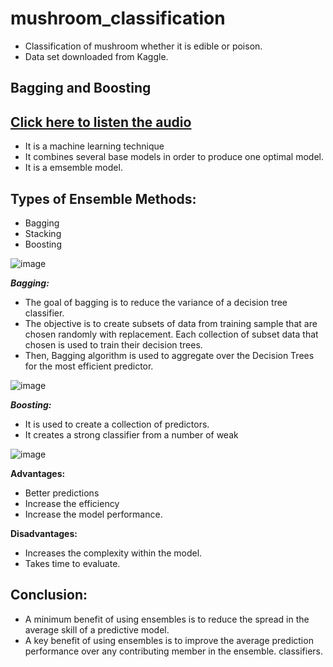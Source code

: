 # mushroom_classification
- Classification of mushroom whether it is edible or poison.
- Data set downloaded from Kaggle.

## Bagging and Boosting
## [Click here to listen the audio]()

-  It is a machine learning technique 
-  It combines several base models in order to produce one optimal model.
-  It is a emsemble model.
## Types of Ensemble Methods:
- Bagging
- Stacking
- Boosting

![image](https://user-images.githubusercontent.com/79050917/143459346-67a51456-8bed-45d6-8212-6844edb7bac3.png)

**_Bagging:_**
-  The goal of bagging is to reduce the variance of a decision tree classifier.
-  The objective is to create subsets of data from training sample that are chosen randomly with replacement. Each collection of subset data that chosen is used to train their decision trees.
-  Then, Bagging algorithm is used to aggregate over the Decision Trees for the most efficient predictor.

![image](https://user-images.githubusercontent.com/79050917/143459407-88f4bd58-779d-4209-b6f1-b3aa4eb87200.png)

**_Boosting:_**
- It is used to create a collection of predictors.
- It creates a strong classifier from a number of weak 

![image](https://user-images.githubusercontent.com/79050917/143459531-a9427434-2db0-4a23-a78a-e72ddaa0b032.png)

**Advantages:**
- Better predictions
- Increase the efficiency
- Increase the model performance.

**Disadvantages:**
- Increases the complexity within the model.
- Takes time to evaluate.

## Conclusion:
- A minimum benefit of using ensembles is to reduce the spread in the average skill of a predictive model.
- A key benefit of using ensembles is to improve the average prediction performance over any contributing member in the ensemble.
classifiers.



















